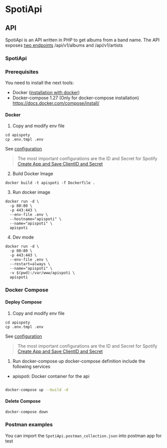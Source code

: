 # SpotiApi

## API
SpotiApi is an API written in PHP to get albums from a band name. 
The API exposes [two endpoints](services.md) /api/v1/albums and /api/v1/artists

### SpotiApi

### Prerequisites 

You need to install the next tools:

* Docker ([installation with docker](#docker))
* Docker-compose 1.27 (Only for docker-compose installation)
https://docs.docker.com/compose/install/
 
#### Docker

1. Copy and modify env file
```
cd apispoty
cp .env.tmpl .env
```
See [configuration](configuration.md)
> The most important configurations are the ID and Secret for  Spotify 
> [Create App and Save ClientID and Secret](https://developer.spotify.com/dashboard/applications)

2. Build Docker Image
```
docker build -t apispoti -f Dockerfile .
```

3. Run docker image
```
docker run -d \
  -p 80:80 \
  -p 443:443 \
  --env-file .env \
  --hostname="apispoti" \
  --name="apispoti" \
  apispoti
```

4. Dev mode
```
docker run -d \
  -p 80:80 \
  -p 443:443 \
  --env-file .env \
  --restart=always \
  --name="apispoti" \
  -v $(pwd):/var/www/apispoti \
  apispoti
```

### Docker Compose

#### Deploy Compose
1. Copy and modify env file
```
cd apispoty
cp .env.tmpl .env
```
See [configuration](configuration.md)
> The most important configurations are the ID and Secret for  Spotify 
> [Create App and Save ClientID and Secret](https://developer.spotify.com/dashboard/applications)

1. Run docker-compose up
docker-compose definition include the following services
- apispoti: Docker container for the api

```bash

docker-compose up --build -d
```

#### Delete Compose
```bash
docker-compose down
```

### Postman examples

You can import the `SpotiApi.postman_collection.json` into postman app for test
